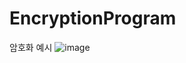 # EncryptionProgram


암호화 예시
![image](https://user-images.githubusercontent.com/72854680/163703010-bbe24c5f-0ada-46b6-85eb-57139a307bbc.png)
